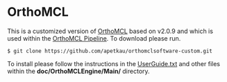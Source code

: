OrthoMCL
========

This is a customized version of [OrthoMCL](http://orthomcl.org/common/downloads/software/v2.0/) based on v2.0.9 and which is used within the [OrthoMCL Pipeline](https://github.com/apetkau/orthomcl-pipeline).  To download please run.

	$ git clone https://github.com/apetkau/orthomclsoftware-custom.git

To install please follow the instructions in the [UserGuide.txt](doc/OrthoMCLEngine/Main/UserGuide.txt) and other files within the **doc/OrthoMCLEngine/Main/** directory.
